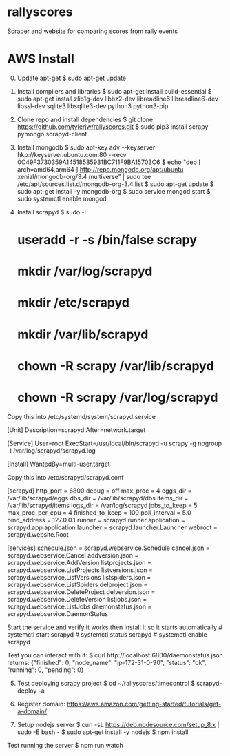 # rallyscores
Scraper and website for comparing scores from rally events

# AWS Install

0. Update apt-get
    $ sudo apt-get update
1. Install compilers and libraries
    $ sudo apt-get install build-essential
    $ sudo apt-get install zlib1g-dev libbz2-dev libreadline6 libreadline6-dev libssl-dev sqlite3 libsqlite3-dev python3 python3-pip

2. Clone repo and install dependencies
    $ git clone https://github.com/tylerjw/rallyscores.git
    $ sudo pip3 install scrapy pymongo scrapyd-client

3. Install mongodb
    $ sudo apt-key adv --keyserver hkp://keyserver.ubuntu.com:80 --recv 0C49F3730359A14518585931BC711F9BA15703C6
    $ echo "deb [ arch=amd64,arm64 ] http://repo.mongodb.org/apt/ubuntu xenial/mongodb-org/3.4 multiverse" | sudo tee /etc/apt/sources.list.d/mongodb-org-3.4.list
    $ sudo apt-get update
    $ sudo apt-get install -y mongodb-org
    $ sudo service mongod start
    $ sudo systemctl enable mongod

4. Install scrapyd
    $ sudo -i
    # useradd -r -s /bin/false scrapy
    # mkdir /var/log/scrapyd
    # mkdir /etc/scrapyd
    # mkdir /var/lib/scrapyd
    # chown -R scrapy /var/lib/scrapyd
    # chown -R scrapy /var/log/scrapyd

Copy this into /etc/systemd/system/scrapyd.service

[Unit]
Description=scrapyd
After=network.target

[Service]
User=root
ExecStart=/usr/local/bin/scrapyd -u scrapy -g nogroup -l /var/log/scrapyd/scrapyd.log

[Install]
WantedBy=multi-user.target

Copy this into /etc/scrapyd/scrapyd.conf

[scrapyd]
http_port  = 6800
debug      = off
max_proc  = 4
eggs_dir   = /var/lib/scrapyd/eggs
dbs_dir    = /var/lib/scrapyd/dbs
items_dir  = /var/lib/scrapyd/items
logs_dir   = /var/log/scrapyd
jobs_to_keep = 5
max_proc_per_cpu = 4
finished_to_keep = 100
poll_interval = 5.0
bind_address = 127.0.0.1
runner      = scrapyd.runner
application = scrapyd.app.application
launcher    = scrapyd.launcher.Launcher
webroot     = scrapyd.website.Root

[services]
schedule.json     = scrapyd.webservice.Schedule
cancel.json       = scrapyd.webservice.Cancel
addversion.json   = scrapyd.webservice.AddVersion
listprojects.json = scrapyd.webservice.ListProjects
listversions.json = scrapyd.webservice.ListVersions
listspiders.json  = scrapyd.webservice.ListSpiders
delproject.json   = scrapyd.webservice.DeleteProject
delversion.json   = scrapyd.webservice.DeleteVersion
listjobs.json     = scrapyd.webservice.ListJobs
daemonstatus.json = scrapyd.webservice.DaemonStatus

Start the service and verify it works then install it so it starts automatically
    # systemctl start scrapyd
    # systemctl status scrapyd
    # systemctl enable scrapyd

Test you can interact with it:
    $ curl http://localhost:6800/daemonstatus.json
returns:
{"finished": 0, "node_name": "ip-172-31-0-90", "status": "ok", "running": 0, "pending": 0}

5. Test deploying scrapy project
    $ cd ~/rallyscores/timecontrol
    $ scrapyd-deploy -a

6. Register domain:
https://aws.amazon.com/getting-started/tutorials/get-a-domain/

7. Setup nodejs server
    $ curl -sL https://deb.nodesource.com/setup_8.x | sudo -E bash -
    $ sudo apt-get install -y nodejs
    $ npm install

Test running the server
    $ npm run watch





